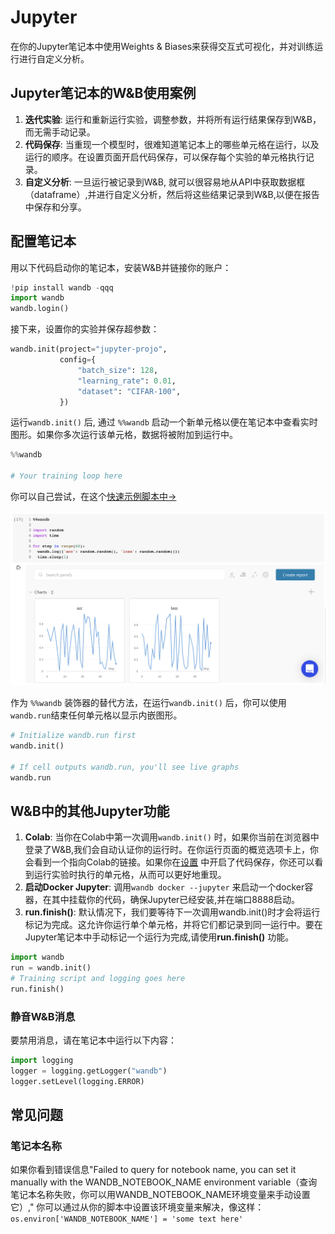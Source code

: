 # Jupyter

 在你的Jupyter笔记本中使用Weights & Biases来获得交互式可视化，并对训练运行进行自定义分析。

## **Jupyter笔记本的W&B使用案例**

1. **迭代实验**: 运行和重新运行实验，调整参数，并将所有运行结果保存到W&B，而无需手动记录。
2. **代码保存**: 当重现一个模型时，很难知道笔记本上的哪些单元格在运行，以及运行的顺序。在设置页面开启代码保存，可以保存每个实验的单元格执行记录。
3.  **自定义分析**: 一旦运行被记录到W&B, 就可以很容易地从API中获取数据框（dataframe）,并进行自定义分析，然后将这些结果记录到W&B,以便在报告中保存和分享。

## **配置笔记本**

用以下代码启动你的笔记本，安装W&B并链接你的账户：

```python
!pip install wandb -qqq
import wandb
wandb.login()
```

接下来，设置你的实验并保存超参数：

```python
wandb.init(project="jupyter-projo",
           config={
               "batch_size": 128,
               "learning_rate": 0.01,
               "dataset": "CIFAR-100",
           })
```

运行`wandb.init()` 后, 通过 `%%wandb` 启动一个新单元格以便在笔记本中查看实时图形。如果你多次运行该单元格，数据将被附加到运行中。

```python
%%wandb

# Your training loop here
```

你可以自己尝试，在这个[快速示例脚本中→](https://bit.ly/wandb-jupyter-widgets-colab)​

![](../.gitbook/assets/jupyter-widget.png)

 作为 `%%wandb` 装饰器的替代方法，在运行`wandb.init()` 后，你可以使用`wandb.run`结束任何单元格以显示内嵌图形。

```python
# Initialize wandb.run first
wandb.init()

# If cell outputs wandb.run, you'll see live graphs
wandb.run
```

## **W&B中的其他Jupyter功能**

1. **Colab**: 当你在Colab中第一次调用`wandb.init()` 时，如果你当前在浏览器中登录了W&B,我们会自动认证你的运行时。在你运行页面的概览选项卡上，你会看到一个指向Colab的链接。如果你在[设置](https://app.wandb.ai/settings) 中开启了代码保存，你还可以看到运行实验时执行的单元格，从而可以更好地重现。
2.   **启动Docker Jupyter**: 调用`wandb docker --jupyter` 来启动一个docker容器，在其中挂载你的代码，确保Jupyter已经安装,并在端口8888启动。
3. **run.finish\(\)**: 默认情况下，我们要等待下一次调用wandb.init\(\)时才会将运行标记为完成。这允许你运行单个单元格，并将它们都记录到同一运行中。要在Jupyter笔记本中手动标记一个运行为完成,请使用**run.finish\(\)** 功能。

```python
import wandb
run = wandb.init()
# Training script and logging goes here
run.finish()
```

### **静音W&B消息**

要禁用消息，请在笔记本中运行以下内容：

```python
import logging
logger = logging.getLogger("wandb")
logger.setLevel(logging.ERROR)
```

## **常见问题**

### **笔记本名称**

如果你看到错误信息"Failed to query for notebook name, you can set it manually with the WANDB\_NOTEBOOK\_NAME environment variable（查询笔记本名称失败，你可以用WANDB\_NOTEBOOK\_NAME环境变量来手动设置它）," 你可以通过从你的脚本中设置该环境变量来解决，像这样：`os.environ['WANDB_NOTEBOOK_NAME'] = 'some text here'`

